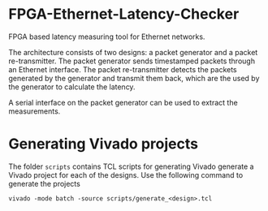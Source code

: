 # FPGA-Ethernet-Latency-Checker

FPGA based latency measuring tool for Ethernet networks.

The architecture consists of two designs: a packet generator and a packet
re-transmitter. The packet generator sends timestamped packets through an
Ethernet interface. The packet re-transmitter detects the packets generated by
the generator and transmit them back, which are the used by the generator to
calculate the latency.

A serial interface on the packet generator can be used to extract the
measurements.

# Generating Vivado projects

The folder `scripts` contains TCL scripts for generating Vivado generate a
Vivado project for each of the designs. Use the following command to generate
the projects

```
vivado -mode batch -source scripts/generate_<design>.tcl
```

